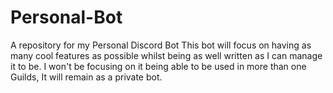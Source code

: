 # Personal-Bot
A repository for my Personal Discord Bot
This bot will focus on having as many cool features as possible whilst being as well written as I can manage it to be.
I won't be focusing on it being able to be used in more than one Guilds, It will remain as a private bot.
